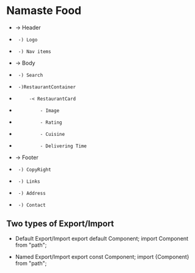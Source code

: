 # Namaste Food

- -> Header
-      -) Logo
-      -) Nav items
- -> Body
-      -) Search
-      -)RestaurantContainer
-          -< RestaurantCard
-              - Image
-              - Rating
-              - Cuisine
-              - Delivering Time
- -> Footer
-      -) CopyRight
-      -) Links
-      -) Address
-      -) Contact


## Two types of Export/Import

- Default Export/Import
    export default Component;
    import Component from "path";

- Named Export/Import
    export const Component;
    import {Component} from "path";
